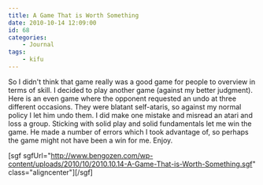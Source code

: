 ```yaml
---
title: A Game That is Worth Something
date: 2010-10-14 12:09:00
id: 68
categories:
	- Journal
tags:
	- kifu
---
```


So I didn't think that game really was a good game for people to overview in terms of skill. I decided to play another game (against my better judgment). Here is an even game where the opponent requested an undo at three different occasions. They were blatant self-ataris, so against my normal policy I let him undo them. I did make one mistake and misread an atari and loss a group. Sticking with solid play and solid fundamentals let me win the game. He made a number of errors which I took advantage of, so perhaps the game might not have been a win for me. Enjoy.

<!--more-->

[sgf sgfUrl="http://www.bengozen.com/wp-content/uploads/2010/10/2010.10.14-A-Game-That-is-Worth-Something.sgf" class="aligncenter"][/sgf]